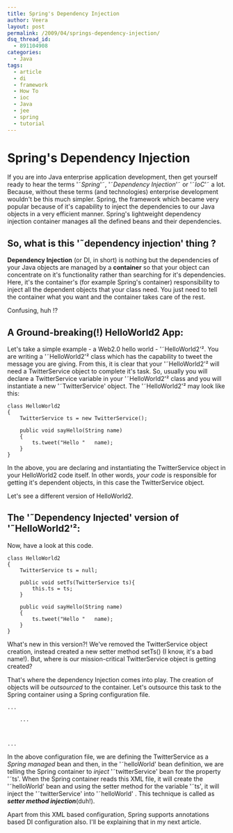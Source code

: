 ```yaml
---
title: Spring's Dependency Injection
author: Veera
layout: post
permalink: /2009/04/springs-dependency-injection/
dsq_thread_id:
  - 891104908
categories:
  - Java
tags:
  - article
  - di
  - framework
  - How To
  - ioc
  - Java
  - jee
  - spring
  - tutorial
---
```

# Spring's Dependency Injection

If you are into Java enterprise application development, then get yourself ready to hear the terms '˜*Spring*'˜, '˜*Dependency Injection*'˜ or '˜*IoC*'˜ a lot. Because, without these terms (and technologies) enterprise development wouldn't be this much simpler. Spring, the framework which became very popular because of it's capability to inject the dependencies to our Java objects in a very efficient manner. Spring's lightweight dependency injection container manages all the defined beans and their dependencies.



## So, what is this '˜dependency injection' thing ?

**Dependency Injection** (or DI, in short) is nothing but the dependencies of your Java objects are managed by a **container** so that your object can concentrate on it's functionality rather than searching for it's dependencies. Here, it's the container's (for example Spring's container) responsibility to inject all the dependent objects that your class need. You just need to tell the container what you want and the container takes care of the rest.

Confusing, huh !? 

## A Ground-breaking(!) HelloWorld2 App:

Let's take a simple example - a Web2.0 hello world - '˜HelloWorld2'². You are writing a '˜HelloWorld2'² class which has the capability to tweet the message you are giving. From this, it is clear that your '˜HelloWorld2'² will need a TwitterService object to complete it's task. So, usually you will declare a TwitterService variable in your '˜HelloWorld2'² class and you will instantiate a new '˜TwitterService' object. The '˜HelloWorld2'² may look like this:

    class HelloWorld2
    {
    	TwitterService ts = new TwitterService();
    
    	public void sayHello(String name)
    	{
    		ts.tweet("Hello "   name);
    	}
    }
    

In the above, you are declaring and instantiating the TwitterService object in your HelloWorld2 code itself. In other words, *your code* is responsible for getting it's dependent objects, in this case the TwitterService object.

Let's see a different version of HelloWorld2.

## The '˜Dependency Injected' version of '˜HelloWorld2'²:

Now, have a look at this code.

    class HelloWorld2
    {
    	TwitterService ts = null;
    
    	public void setTs(TwitterService ts){
    		this.ts = ts;
    	}
    
    	public void sayHello(String name)
    	{
    		ts.tweet("Hello "   name);
    	}
    }
    

What's new in this version?! We've removed the TwitterService object creation, instead created a new setter method setTs() (I know, it's a bad name!). But, where is our mission-critical TwitterService object is getting created? 

That's where the dependency Injection comes into play. The creation of objects will be *outsourced* to the container. Let's outsource this task to the Spring container using a Spring configuration file.

    
    ...
    	
    	...
    	
    		
    	
    ...
    
    

In the above configuration file, we are defining the TwitterService as a *Spring managed* bean and then, in the '˜helloWorld' bean definition, we are telling the Spring container to *inject* '˜twitterService' bean for the property '˜ts'. When the Spring container reads this XML file, it will create the '˜helloWorld' bean and using the setter method for the variable '˜ts', it will inject the '˜twitterService' into '˜helloWorld' . This technique is called as ***setter method injection***(duh!).

Apart from this XML based configuration, Spring supports annotations based DI configuration also. I'll be explaining that in my next article.